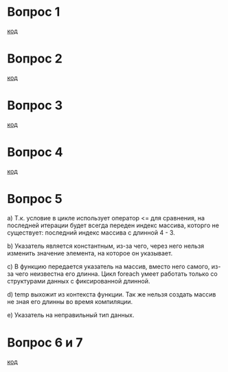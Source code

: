 # Вопрос 1

[код](/tasks/10/src/first.cpp)

# Вопрос 2

[код](/tasks/10/src/second.cpp)

# Вопрос 3

[код](/tasks/10/src/third.cpp)

# Вопрос 4

[код](/tasks/10/src/fourh.cpp)

# Вопрос 5

a) Т.к. условие в цикле использует оператор <= для сравнения, на последней итерации будет всегда переден индекс массива, которго не существует: последний индекс массива с длинной 4 - 3.

b) Указатель является константным, из-за чего, через него нельзя изменить значение элемента, на которое он указывает.

с) В функцию передается указатель на массив, вместо него самого, из-за чего неизвестна его длинна. Цикл foreach умеет работать только со структурами данных с фиксированной длинной.

d) temp выхожит из контекста функции. Так же нельзя создать массив не зная его длинны во время компиляции.

e) Указатель на неправильный тип данных.

# Вопрос 6 и 7

[код](/tasks/10/src/blackjack.cpp)
